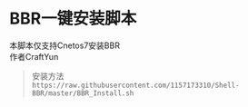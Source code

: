 # BBR一键安装脚本
本脚本仅支持Cnetos7安装BBR  
作者CraftYun

> 安装方法  
`https://raw.githubusercontent.com/1157173310/Shell-BBR/master/BBR_Install.sh`
